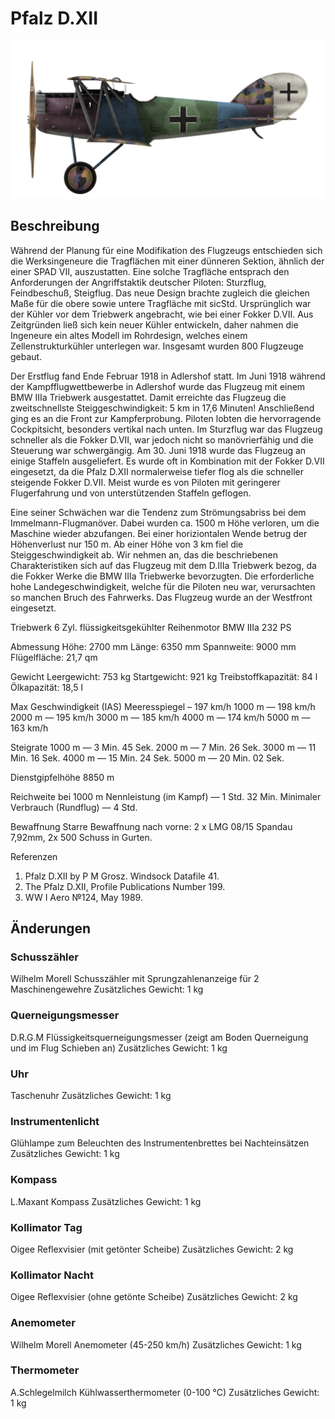 # Pfalz D.XII

![pfalzd12](../images/pfalzd12.png)

## Beschreibung

Während der Planung für eine Modifikation des Flugzeugs entschieden sich die Werksingeneure die Tragflächen mit einer dünneren Sektion, ähnlich der einer SPAD VII, auszustatten. Eine solche Tragfläche entsprach den Anforderungen der Angriffstaktik deutscher Piloten: Sturzflug, Feindbeschuß, Steigflug. Das neue Design brachte zugleich die gleichen Maße für die obere sowie untere Tragfläche mit sicStd. Ursprünglich war der Kühler vor dem Triebwerk angebracht, wie bei einer Fokker D.VII. Aus Zeitgründen ließ sich kein neuer Kühler entwickeln, daher nahmen die Ingeneure ein altes Modell im Rohrdesign, welches einem Zellenstrukturkühler unterlegen war. Insgesamt wurden 800 Flugzeuge gebaut.

Der Erstflug fand Ende Februar 1918 in Adlershof statt. Im Juni 1918 während der Kampfflugwettbewerbe in Adlershof wurde das Flugzeug mit einem BMW IIIa Triebwerk ausgestattet. Damit erreichte das Flugzeug die zweitschnellste Steiggeschwindigkeit: 5 km in 17,6 Minuten! Anschließend ging es an die Front zur Kampferprobung. Piloten lobten die hervorragende Cockpitsicht, besonders vertikal nach unten. Im Sturzflug war das Flugzeug schneller als die Fokker D.VII, war jedoch nicht so manövrierfähig und die Steuerung war schwergängig. Am 30. Juni 1918 wurde das Flugzeug an einige Staffeln ausgeliefert. Es wurde oft in Kombination mit der Fokker D.VII eingesetzt, da die Pfalz D.XII normalerweise tiefer flog als die schneller steigende Fokker D.VII. Meist wurde es von Piloten mit geringerer Flugerfahrung und von unterstützenden Staffeln geflogen.

Eine seiner Schwächen war die Tendenz zum Strömungsabriss bei dem Immelmann-Flugmanöver. Dabei wurden ca. 1500 m Höhe verloren, um die Maschine wieder abzufangen. Bei einer horiziontalen Wende betrug der Höhenverlust nur 150 m. Ab einer Höhe von 3 km fiel die Steiggeschwindigkeit ab. Wir nehmen an, das die beschriebenen Charakteristiken sich auf das Flugzeug mit dem D.IIIa Triebwerk bezog, da die Fokker Werke die BMW IIIa Triebwerke bevorzugten. Die erforderliche hohe Landegeschwindigkeit, welche für die Piloten neu war, verursachten so manchen Bruch des Fahrwerks. Das Flugzeug wurde an der Westfront eingesetzt.


Triebwerk 6 Zyl. flüssigkeitsgekühlter Reihenmotor BMW IIIa 232 PS

Abmessung
Höhe: 2700 mm
Länge: 6350 mm
Spannweite: 9000 mm
Flügelfläche: 21,7 qm

Gewicht
Leergewicht: 753 kg
Startgewicht: 921 kg
Treibstoffkapazität: 84 l
Ölkapazität: 18,5 l

Max Geschwindigkeit (IAS)
Meeresspiegel – 197 km/h
1000 m — 198 km/h
2000 m — 195 km/h
3000 m — 185 km/h
4000 m — 174 km/h
5000 m — 163 km/h

Steigrate
1000 m —  3 Min. 45 Sek.
2000 m —  7 Min. 26 Sek.
3000 m — 11 Min. 16 Sek.
4000 m — 15 Min. 24 Sek.
5000 m — 20 Min. 02 Sek.

Dienstgipfelhöhe 8850 m

Reichweite bei 1000 m
Nennleistung (im Kampf) — 1 Std. 32 Min.
Minimaler Verbrauch (Rundflug) — 4 Std.

Bewaffnung
Starre Bewaffnung nach vorne: 2 х LMG 08/15 Spandau 7,92mm, 2x 500 Schuss in Gurten.

Referenzen
1) Pfalz D.XII by P M Grosz. Windsock Datafile 41.
2) The Pfalz D.XII, Profile Publications Number 199.
3) WW I Aero №124, May 1989.

## Änderungen

### Schusszähler

Wilhelm Morell Schusszähler mit Sprungzahlenanzeige für 2 Maschinengewehre
Zusätzliches Gewicht: 1 kg

### Querneigungsmesser

D.R.G.M Flüssigkeitsquerneigungsmesser (zeigt am Boden Querneigung und im Flug Schieben an)
Zusätzliches Gewicht: 1 kg

### Uhr

Taschenuhr
Zusätzliches Gewicht: 1 kg

### Instrumentenlicht

Glühlampe zum Beleuchten des Instrumentenbrettes bei Nachteinsätzen
Zusätzliches Gewicht: 1 kg

### Kompass

L.Maxant Kompass
Zusätzliches Gewicht: 1 kg

### Kollimator Tag

Oigee Reflexvisier (mit getönter Scheibe)
Zusätzliches Gewicht: 2 kg

### Kollimator Nacht

Oigee Reflexvisier (ohne getönte Scheibe)
Zusätzliches Gewicht: 2 kg

### Anemometer

Wilhelm Morell Anemometer (45-250 km/h)
Zusätzliches Gewicht: 1 kg

### Thermometer

A.Schlegelmilch Kühlwasserthermometer (0-100 °C)
Zusätzliches Gewicht: 1 kg
